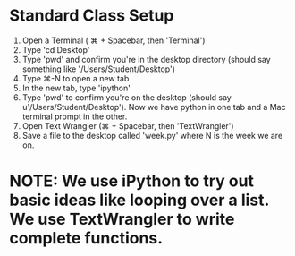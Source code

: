 # Standard Class Setup
1. Open a Terminal ( &#8984; + Spacebar, then 'Terminal')
2. Type 'cd Desktop'
3. Type 'pwd' and confirm you're in the desktop directory (should say something like '/Users/Student/Desktop')
4. Type &#8984;-N to open a new tab
5. In the new tab, type 'ipython'
6. Type 'pwd' to confirm you're on the desktop (should say u'/Users/Student/Desktop'). Now we have python in one tab and a Mac terminal prompt in the other.
7. Open Text Wrangler (&#8984; + Spacebar, then 'TextWrangler')
8. Save a file to the desktop called 'week<N>.py' where N is the week we are on.  

# NOTE: We use iPython to try out basic ideas like looping over a list. We use TextWrangler to write complete functions.
